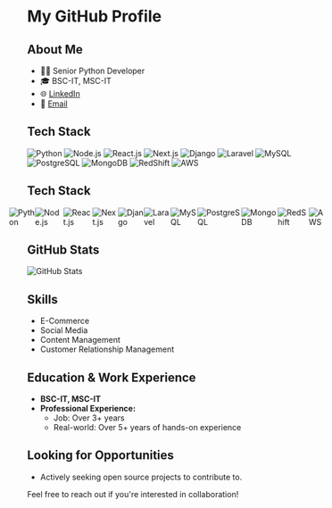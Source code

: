 # My GitHub Profile

## About Me
- 👨‍💻 Senior Python Developer
- 🎓 BSC-IT, MSC-IT
- 🌐 [LinkedIn](your_linkedin_profile_url)
- 📧 [Email](your_email@example.com)

## Tech Stack
![Python](https://img.shields.io/badge/Python-3776AB?style=for-the-badge&logo=python&logoColor=white)
![Node.js](https://img.shields.io/badge/Node.js-43853D?style=for-the-badge&logo=node.js&logoColor=white)
![React.js](https://img.shields.io/badge/React.js-61DAFB?style=for-the-badge&logo=react&logoColor=white)
![Next.js](https://img.shields.io/badge/Next.js-000000?style=for-the-badge&logo=next.js&logoColor=white)
![Django](https://img.shields.io/badge/Django-092E20?style=for-the-badge&logo=django&logoColor=white)
![Laravel](https://img.shields.io/badge/Laravel-FF2D20?style=for-the-badge&logo=laravel&logoColor=white)
![MySQL](https://img.shields.io/badge/MySQL-4479A1?style=for-the-badge&logo=mysql&logoColor=white)
![PostgreSQL](https://img.shields.io/badge/PostgreSQL-336791?style=for-the-badge&logo=postgresql&logoColor=white)
![MongoDB](https://img.shields.io/badge/MongoDB-47A248?style=for-the-badge&logo=mongodb&logoColor=white)
![RedShift](https://img.shields.io/badge/RedShift-FF0000?style=for-the-badge&logo=amazon&logoColor=white)
![AWS](https://img.shields.io/badge/AWS-232F3E?style=for-the-badge&logo=amazon-aws&logoColor=white)

## Tech Stack
<div style="display: flex; justify-content: center;">
  <img src="https://img.shields.io/badge/Python-3776AB?style=for-the-badge&logo=python&logoColor=white" alt="Python">
  <img src="https://img.shields.io/badge/Node.js-43853D?style=for-the-badge&logo=node.js&logoColor=white" alt="Node.js">
  <img src="https://img.shields.io/badge/React.js-61DAFB?style=for-the-badge&logo=react&logoColor=white" alt="React.js">
  <img src="https://img.shields.io/badge/Next.js-000000?style=for-the-badge&logo=next.js&logoColor=white" alt="Next.js">
  <img src="https://img.shields.io/badge/Django-092E20?style=for-the-badge&logo=django&logoColor=white" alt="Django">
  <img src="https://img.shields.io/badge/Laravel-FF2D20?style=for-the-badge&logo=laravel&logoColor=white" alt="Laravel">
  <img src="https://img.shields.io/badge/MySQL-4479A1?style=for-the-badge&logo=mysql&logoColor=white" alt="MySQL">
  <img src="https://img.shields.io/badge/PostgreSQL-336791?style=for-the-badge&logo=postgresql&logoColor=white" alt="PostgreSQL">
  <img src="https://img.shields.io/badge/MongoDB-47A248?style=for-the-badge&logo=mongodb&logoColor=white" alt="MongoDB">
  <img src="https://img.shields.io/badge/RedShift-FF0000?style=for-the-badge&logo=amazon&logoColor=white" alt="RedShift">
  <img src="https://img.shields.io/badge/AWS-232F3E?style=for-the-badge&logo=amazon-aws&logoColor=white" alt="AWS">
</div>


## GitHub Stats
![GitHub Stats](https://github-readme-stats.vercel.app/api?username=TechWithVP&show_icons=true&count_private=true&theme=radical)

## Skills
- E-Commerce
- Social Media
- Content Management
- Customer Relationship Management
  
## Education & Work Experience
- **BSC-IT, MSC-IT**
- **Professional Experience:**
  - Job: Over 3+ years
  - Real-world: Over 5+ years of hands-on experience

## Looking for Opportunities
- Actively seeking open source projects to contribute to.

Feel free to reach out if you're interested in collaboration!
